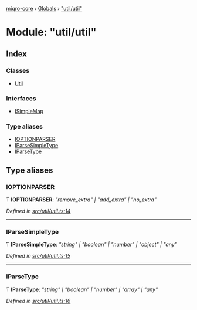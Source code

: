 [miqro-core](../README.md) › [Globals](../globals.md) › ["util/util"](_util_util_.md)

# Module: "util/util"

## Index

### Classes

* [Util](../classes/_util_util_.util.md)

### Interfaces

* [ISimpleMap](../interfaces/_util_util_.isimplemap.md)

### Type aliases

* [IOPTIONPARSER](_util_util_.md#ioptionparser)
* [IParseSimpleType](_util_util_.md#iparsesimpletype)
* [IParseType](_util_util_.md#iparsetype)

## Type aliases

###  IOPTIONPARSER

Ƭ **IOPTIONPARSER**: *"remove_extra" | "add_extra" | "no_extra"*

*Defined in [src/util/util.ts:14](https://github.com/claukers/miqro-core/blob/d98b47c/src/util/util.ts#L14)*

___

###  IParseSimpleType

Ƭ **IParseSimpleType**: *"string" | "boolean" | "number" | "object" | "any"*

*Defined in [src/util/util.ts:15](https://github.com/claukers/miqro-core/blob/d98b47c/src/util/util.ts#L15)*

___

###  IParseType

Ƭ **IParseType**: *"string" | "boolean" | "number" | "array" | "any"*

*Defined in [src/util/util.ts:16](https://github.com/claukers/miqro-core/blob/d98b47c/src/util/util.ts#L16)*
